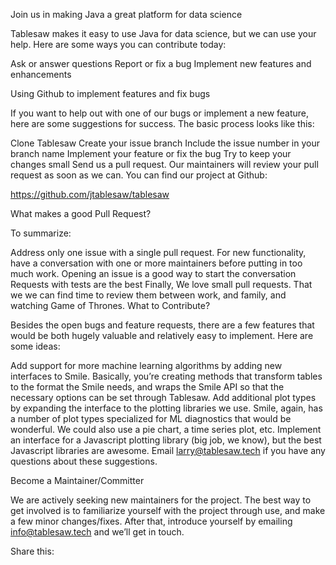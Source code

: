 Join us in making Java a great platform for data science

Tablesaw makes it easy to use Java for data science, but we can use your help. Here are some ways you can contribute today:

Ask or answer questions
Report or fix a bug
Implement new features and enhancements

Using Github to implement features and fix bugs

If you want to help out with one of our bugs or implement a new feature, here are some suggestions for success.  The basic process looks like this:

Clone Tablesaw
Create your issue branch
Include the issue number in your branch name
Implement your feature or fix the bug
Try to keep your changes small
Send us a pull request.
Our maintainers will review your pull request as soon as we can. You can find our project at Github:

https://github.com/jtablesaw/tablesaw

What makes a good Pull Request?

To summarize:

Address only one issue with a single pull request.
For new functionality, have a conversation with one or more maintainers before putting in too much work. Opening an issue is a good way to start the conversation
Requests with tests are the best
Finally, We love small pull requests. That we we can find time to review them between work, and family, and watching Game of Thrones.
What to Contribute?

Besides the open bugs and feature requests, there are a few features that would be both hugely valuable and relatively easy to implement. Here are some ideas:

Add support for more machine learning algorithms by adding new interfaces to Smile.  Basically, you’re creating methods that transform tables to the format the Smile needs, and wraps the Smile API so that the necessary options can be set through Tablesaw.
Add additional plot types by expanding the interface to the plotting libraries we use. Smile, again, has a number of plot types specialized for ML diagnostics that would be wonderful. We could also use a pie chart, a time series plot, etc.
Implement an interface for a Javascript plotting library (big job, we know), but the best Javascript libraries are awesome.
Email larry@tablesaw.tech if you have any questions about these suggestions.

Become a Maintainer/Committer

We are actively seeking new maintainers for the project. The best way to get involved is to familiarize yourself with the project through use, and make a few minor changes/fixes. After that, introduce yourself by emailing info@tablesaw.tech and we’ll get in touch.

Share this:
